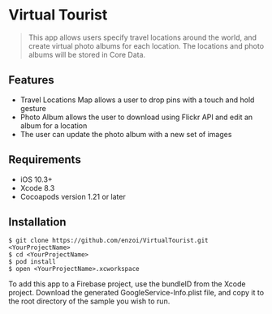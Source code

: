 # Virtual Tourist
> This app allows users specify travel locations around the world, and create virtual photo albums for each location. The locations and photo albums will be stored in Core Data.

## Features

* Travel Locations Map allows a user to drop pins with a touch and hold gesture
* Photo Album allows the user to download using Flickr API and edit an album for a location
* The user can update the photo album with a new set of images

## Requirements

- iOS 10.3+
- Xcode 8.3
- Cocoapods version 1.21 or later

## Installation

```
$ git clone https://github.com/enzoi/VirtualTourist.git <YourProjectName>
$ cd <YourProjectName>
$ pod install
$ open <YourProjectName>.xcworkspace
```

To add this app to a Firebase project, use the bundleID from the Xcode project. Download the generated GoogleService-Info.plist file, and copy it to the root directory of the sample you wish to run.
